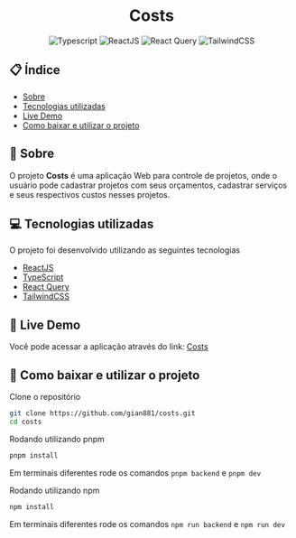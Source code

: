 <h1 align="center">Costs</h1>

<p align="center">
    <img src="https://img.shields.io/badge/TypeScript-007ACC?style=for-the-badge&logo=typescript&logoColor=white" alt="Typescript">  
    <img src="https://img.shields.io/badge/React-20232A?style=for-the-badge&logo=react&logoColor=61DAFB" alt="ReactJS"> 
    <img src="https://img.shields.io/badge/-React%20Query-FF4154?style=for-the-badge&logo=react%20query&logoColor=white" alt="React Query">
    <img src="https://img.shields.io/badge/tailwindcss-%2338B2AC.svg?style=for-the-badge&logo=tailwind-css&logoColor=white" alt="TailwindCSS">
</p>

## 📋 Índice

- [Sobre](#-sobre)
- [Tecnologias utilizadas](#-tecnologias-utilizadas)
- [Live Demo](#-live-demo)
- [Como baixar e utilizar o projeto](#-como-baixar-e-utilizar-o-projeto)

## 📖 Sobre

O projeto **Costs** é uma aplicação Web para controle de projetos, onde o usuário pode cadastrar projetos com seus orçamentos, cadastrar serviços e seus respectivos custos nesses projetos.

## 💻 Tecnologias utilizadas

O projeto foi desenvolvido utilizando as seguintes tecnologias

- [ReactJS](https://reactjs.org)
- [TypeScript](https://www.typescriptlang.org/)
- [React Query](https://tanstack.com/query/v4)
- [TailwindCSS](https://tailwindcss.com/)

## 📱 Live Demo

Você pode acessar a aplicação através do link: [Costs](https://costs-one.vercel.app/)
## 📁 Como baixar e utilizar o projeto

Clone o repositório
```bash
git clone https://github.com/gian881/costs.git
cd costs
```


Rodando utilizando pnpm

```bash
pnpm install
```

Em terminais diferentes rode os comandos `pnpm backend` e `pnpm dev`

Rodando utilizando npm

```bash
npm install
```

Em terminais diferentes rode os comandos `npm run backend` e `npm run dev`
